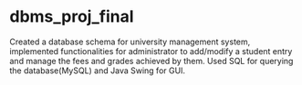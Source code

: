# dbms_proj_final

Created a database schema for university management system, implemented
functionalities for administrator to add/modify a student
entry and manage the fees and grades achieved by them.
Used SQL for querying the database(MySQL) and Java Swing for GUI.
